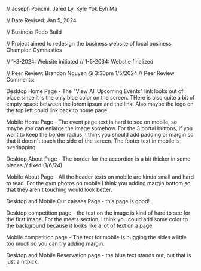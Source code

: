 // Joseph Poncini, Jared Ly, Kyle Yok Eyh Ma

 // Date Revised: Jan 5, 2024

 // Business Redo Build

 // Project aimed to redesign the business website of local business, Champion Gymnastics

 // 1-3-2024: Website initiated
 // 1-5-2034: Webstie finalized

// Peer Review: Brandon Nguyen @ 3:30pm 1/5/2024
// Peer Review Comments:  

Desktop Home Page - The "View All Upcoming Events" link looks out of place since it is the only blue color on the screen. THere is also quite a bit of empty space between the lorem ipsum and the link. Also maybe the logo on the top left could link back to home page.

Mobile Home Page - The event page text is hard to see on mobile, so maybe you can enlarge the image somehow. For the 3 portal buttons, if you want to keep the border radius, I think you should add padding or margin so that it doesn't touch the side of the screen. The footer text in mobile is overlapping.

Desktop About Page - The border for the accordion is a bit thicker in some places // fixed (1/6/24)

Mobile About Page - All the header texts on mobile are kinda small and hard to read. For the gym photos on mobile I think you adding margin bottom so that they aren't touching would look better.

Desktop and Mobile Our calsses Page - this page is good!

Desktop competition page - the text on the image is kind of hard to see for the first image. For the meets section, I think you could add some color to the background because it looks like a lot of text on a page.

Mobile competition page - The text for mobile is hugging the sides a little too much so you can try adding margin.

Desktop and Mobile Reservation page - the blue text stands out, but that is just a nitpick.
